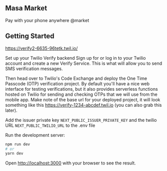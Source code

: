 ## Masa Market
Pay with your phone anywhere @market

## Getting Started

https://verify2-6635-96tetk.twil.io/

Set up your Twilio Verify backend
Sign up for or log in to your Twilio account and create a new Verify Service. This is what will allow you to send SMS verification messages.

Then head over to Twilio's Code Exchange and deploy the One Time Passcode (OTP) verification project. By default you'll have a nice web interface for testing verifications, but it also provides serverless functions hosted on Twilio for sending and checking OTPs that we will use from the mobile app. Make note of the base url for your deployed project, it will look something like this https://verify-1234-abcdef.twil.io (you can also grab this later).

Add the issuer private key `NEXT_PUBLIC_ISSUER_PRIVATE_KEY` and the twilio URL `NEXT_PUBLIC_TWILIO_URL` to the .env file

Run the development server:

```bash
npm run dev
# or
yarn dev
```

Open [http://localhost:3000](http://localhost:3000) with your browser to see the result.

